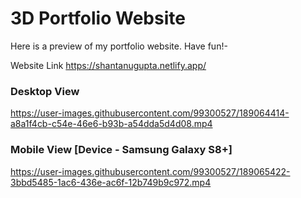
<h1> 3D Portfolio Website </h1>

Here is a preview of my portfolio website. Have fun!-



Website Link https://shantanugupta.netlify.app/

<h3> Desktop View </h3>




https://user-images.githubusercontent.com/99300527/189064414-a8a1f4cb-c54e-46e6-b93b-a54dda5d4d08.mp4


<h3> Mobile View [Device - Samsung Galaxy S8+] </h3>




https://user-images.githubusercontent.com/99300527/189065422-3bbd5485-1ac6-436e-ac6f-12b749b9c972.mp4



